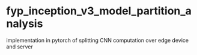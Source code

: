 # fyp_inception_v3_model_partition_analysis
implementation in pytorch of splitting CNN computation over edge device and server
